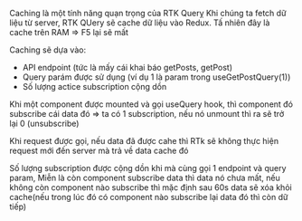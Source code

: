 Caching là một tính năng quạn trọng của RTK Querỵ Khi chúng ta fetch dữ liệu từ server, RTK QUery sẽ cache dữ liệu vào Redux. Tấ nhiên đây là cache trên RAM => F5 lại sẽ mất

Caching sẽ dựa vào:

- API endpoint (tức là mấy cái khai báo getPosts, getPost)
- Query parám được sử dụng (ví dụ 1 là param trong useGetPostQuery(1))
- Số lượng actice subscription cộng dồn

Khi một component được mounted và gọi useQuery hook, thì component đó subscribe cái data đó => ta có 1 subscription, nếu nó unmount thì ra sẽ trở lại 0 (unsubscribe)

Khi request được gọi, nếu data đã được cahe thì RTk sẽ không thực hiện request mới đến server mà trả về data cache đó

Số lượng subscription được cộng dồn khi mà cùng gọi 1 endpoint và query param, Miễn là còn component subscribe data thì data nó chưa mất, nếu không còn component nào subscribe thì mặc định sau 60s data sẽ xóa khỏi cache(nếu trong lúc đó có component nào subscribe lại data đó thì còn dữ tiếp)
